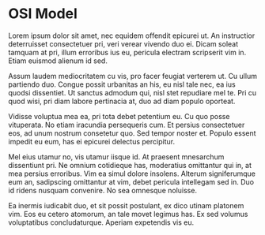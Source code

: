 # OSI Model

Lorem ipsum dolor sit amet, nec equidem offendit epicurei ut. An instructior deterruisset consectetuer pri, veri verear vivendo duo ei. Dicam soleat tamquam at pri, illum erroribus ius eu, pericula electram scripserit vim in. Etiam euismod alienum id sed.

Assum laudem mediocritatem cu vis, pro facer feugiat verterem ut. Cu ullum partiendo duo. Congue possit urbanitas an his, eu nisl tale nec, ea ius quodsi dissentiet. Ut sanctus admodum qui, nisl stet repudiare mel te. Pri cu quod wisi, pri diam labore pertinacia at, duo ad diam populo oporteat.

Vidisse voluptua mea ea, pri tota debet petentium eu. Cu quo posse vituperata. No etiam iracundia persequeris cum. Et persius consectetuer eos, ad unum nostrum consetetur quo. Sed tempor noster et. Populo essent impedit eu eum, has ei epicurei delectus percipitur.

Mel eius utamur no, vis utamur iisque id. At praesent mnesarchum dissentiunt pri. Ne omnium cotidieque has, moderatius omittantur qui in, at mea persius erroribus. Vim ea simul dolore insolens. Alterum signiferumque eum an, sadipscing omittantur at vim, debet pericula intellegam sed in. Duo id ridens nusquam convenire. No sea omnesque noluisse.

Ea inermis iudicabit duo, et sit possit postulant, ex dico utinam platonem vim. Eos eu cetero atomorum, an tale movet legimus has. Ex sed volumus voluptatibus concludaturque. Aperiam expetendis vis eu.
